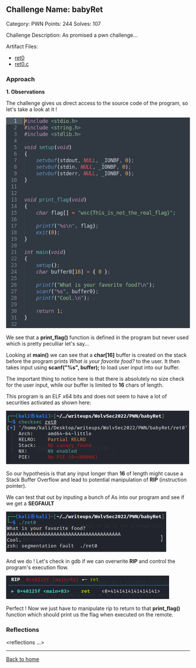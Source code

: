 ## Challenge Name: babyRet
Category: PWN
Points: 244
Solves: 107

Challenge Description: 
As promised a pwn challenge...

Artifact Files:
* [ret0](ret0)
* [ret0.c](ret0.c)

### Approach

**1. Observations**

The challenge gives us direct access to the source code of the program, so let's take a look at it !

![img](images/source.png)

We see that a **print_flag()** function is defined in the program but never used which is pretty peculliar let's say...

Looking at **main()** we can see that a **char[16]** buffer is created on the stack before the program prints *What is your favorite food?* to the user. It then takes input using **scanf("%s", buffer);** to load user input into our buffer.

The important thing to notice here is that there is absolutely no size check for the user input, while our buffer is limited to **16** chars of length. 

This program is an ELF x64 bits and does not seem to have a lot of securities activated as shown here:

![img](images/checksec.png)

So our hypothesis is that any input longer than **16** of length might cause a Stack Buffer Overflow and lead to potential manipulation of **RIP** (instruction pointer).

We can test that out by inputing a bunch of As into our program and see if we get a **SEGFAULT**

![img](images/test_bof.png)

And we do ! Let's check in gdb if we can overwrite **RIP** and control the program's execution flow.

![img](images/overflow_rip.png)

Perfect ! Now we just have to manipulate rip to return to that **print_flag()** function which should print us the flag when executed on the remote.

### Reflections
<reflections ...>
  

---
[Back to home](<link>)